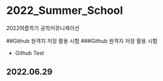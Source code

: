 # 2022_Summer_School
2022여름학기 공학커뮤니케이션

##Github 원격지 저장 활용 시험
###Github 원격지 저장 활용 시험
* Github Test
## 2022.06.29
